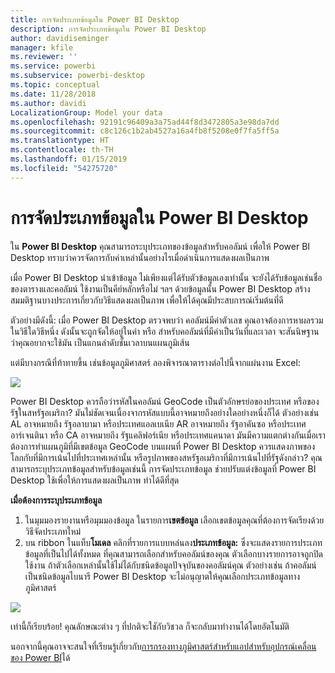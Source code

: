 ```yaml
---
title: การจัดประเภทข้อมูลใน Power BI Desktop
description: การจัดประเภทข้อมูลใน Power BI Desktop
author: davidiseminger
manager: kfile
ms.reviewer: ''
ms.service: powerbi
ms.subservice: powerbi-desktop
ms.topic: conceptual
ms.date: 11/28/2018
ms.author: davidi
LocalizationGroup: Model your data
ms.openlocfilehash: 92191c96409a3a75ad44f8d3472805a3e98da7dd
ms.sourcegitcommit: c8c126c1b2ab4527a16a4fb8f5208e0f7fa5ff5a
ms.translationtype: HT
ms.contentlocale: th-TH
ms.lasthandoff: 01/15/2019
ms.locfileid: "54275720"
---
```

# <a name="data-categorization-in-power-bi-desktop"></a>การจัดประเภทข้อมูลใน Power BI Desktop
ใน **Power BI Desktop** คุณสามารถระบุประเภทของข้อมูลสำหรับคอลัมน์ เพื่อให้ Power BI Desktop ทราบว่าควรจัดการกับค่าเหล่านั้นอย่างไรเมื่อดำเนินการแสดงผลเป็นภาพ

เมื่อ Power BI Desktop นำเข้าข้อมูล ไม่เพียงแต่ได้รับตัวข้อมูลเองเท่านั้น จะยังได้รับข้อมูลเช่นชื่อของตารางและคอลัมน์ ใช้งานเป็นคีย์หลักหรือไม่ ฯลฯ  ด้วยข้อมูลนั้น Power BI Desktop สร้างสมมติฐานบางประการเกี่ยวกับวิธีแสดงผลเป็นภาพ เพื่อให้ได้คุณมีประสบการณ์เริ่มต้นที่ดี 

ตัวอย่างมีดังนี้: เมื่อ Power BI Desktop ตรวจพบว่า คอลัมน์มีค่าตัวเลข คุณอาจต้องการหาผลรวมในวิธีใดวิธีหนึ่ง ดังนั้นจะถูกจัดให้อยู่ในค่า หรือ สำหรับคอลัมน์ที่มีค่าเป็นวันที่และเวลา จะสันนิษฐานว่าคุณอยากจะใช้มัน เป็นแกนลำดับชั้นเวลาบนแผนภูมิเส้น

แต่มีบางกรณีที่ท้าทายขึ้น เช่นข้อมูลภูมิศาสตร์ ลองพิจารณาตารางต่อไปนี้จากแผ่นงาน Excel:

![](media/desktop-data-categorization/datacategorizationtable.png)

Power BI Desktop ควรถือว่ารหัสในคอลัมน์ GeoCode เป็นตัวอักษรย่อของประเทศ หรือของรัฐในสหรัฐอเมริกา?  มันไม่ชัดเจนเนื่องจากรหัสแบบนี้อาจหมายถึงอย่างใดอย่างหนึ่งก็ได้  ตัวอย่างเช่น AL อาจหมายถึง รัฐอลาบามา หรือประเทศแอลเบเนีย AR อาจหมายถึง รัฐอาคันซอ หรือประเทศอาร์เจนตินา หรือ CA อาจหมายถึง รัฐแคลิฟอร์เนีย หรือประเทศแคนาดา มันมีความแตกต่างกันเมื่อเราต้องการทำแผนภูมิที่มีเขตข้อมูล GeoCode บนแผนที่  Power BI Desktop ควรแสดงภาพของโลกกับที่มีการเน้นไปที่ประเทศเหล่านั้น หรือรูปภาพของสหรัฐอเมริกาที่มีการเน้นไปที่รัฐดังกล่าว?  คุณสามารถระบุประเภทข้อมูลสำหรับข้อมูลเช่นนี้ การจัดประเภทข้อมูล ช่วยปรับแต่งข้อมูลที่ Power BI Desktop ใช้เพื่อให้การแสดงผลเป็นภาพ ทำได้ดีที่สุด  

**เมื่อต้องการระบุประเภทข้อมูล**

1. ในมุมมองรายงานหรือมุมมองข้อมูล ในรายการ**เขตข้อมูล** เลือกเขตข้อมูลคุณที่ต้องการจัดเรียงด้วยวิธีจัดประเภทใหม่
2. บน ribbon ในแท็บ**โมเดล** คลิกที่รายการแบบหล่นลง**ประเภทข้อมูล:**  ซึ่งจะแสดงรายการประเภทข้อมูลที่เป็นไปได้ทั้งหมด ที่คุณสามารถเลือกสำหรับคอลัมน์ของคุณ  ตัวเลือกบางรายการอาจถูกปิดใช้งาน ถ้าตัวเลือกเหล่านั้นใช้ไม่ได้กับชนิดข้อมูลปัจจุบันของคอลัมน์คุณ  ตัวอย่างเช่น ถ้าคอลัมน์เป็นชนิดข้อมูลไบนารี Power BI Desktop จะไม่อนุญาตให้คุณเลือกประเภทข้อมูลทางภูมิศาสตร์ 

![](media/desktop-data-categorization/datacategorization.gif)

เท่านี้ก็เรียบร้อย!  คุณลักษณะต่าง ๆ ที่ปกติจะใชักับวิชวล ก็จะกลับมาทำงานได้โดยอัตโนมัติ  

นอกจากนี้คุณอาจจะสนใจที่เรียนรู้เกี่ยวกับ[การกรองทางภูมิศาสตร์สำหรับแอปสำหรับอุปกรณ์เคลื่อนของ Power BI](desktop-mobile-geofiltering.md)ได้

